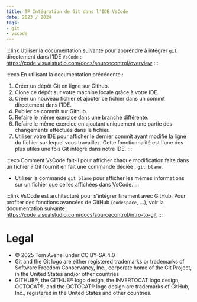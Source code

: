 ```yaml
---
title: TP Intégration de Git dans l'IDE VsCode
date: 2023 / 2024
tags:
- git
- vscode
---
```


:::link
Utiliser la documentation suivante pour apprendre à intégrer `git` directement dans l'IDE `VsCode` : <https://code.visualstudio.com/docs/sourcecontrol/overview>
:::

:::exo
En utilisant la documentation précédente :

1. Créer un dépôt Git en ligne sur Github.
2. Clone ce dépôt sur votre machine locale grâce à votre IDE.
3. Créer un nouveau fichier et ajouter ce fichier dans un commit directement dans l'IDE.
4. Publier ce commit sur Github.
5. Refaire le même exercice dans une branche différente.
6. Refaire le même exercice en ajoutant uniquement une partie des changements effectués dans le fichier.
7. Utiliser votre IDE pour afficher le dernier commit ayant modifié la ligne du fichier sur lequel vous travaillez. Cette fonctionnalité est l'une des plus utiles une fois Git intégré dans notre IDE.
:::

:::exo
Comment VsCode fait-il pour afficher chaque modification faite dans un fichier ? Git fournit en fait une commande dédiée : `git blame`.

- Utiliser la commande `git blame` pour afficher les mêmes informations sur un fichier que celles affichées dans VsCode.
:::

:::link
VsCode est architecturé pour s'intégrer finement avec GitHub. Pour profiter des fonctions avancées de GitHub (`codespace`, ...), voir la documentation suivante : <https://code.visualstudio.com/docs/sourcecontrol/intro-to-git>
:::

# Legal

- © 2025 Tom Avenel under CC  BY-SA 4.0
- Git and the Git logo are either registered trademarks or trademarks of Software Freedom Conservancy, Inc., corporate home of the Git Project, in the United States and/or other countries
- GITHUB®, the GITHUB® logo design, the INVERTOCAT logo design, OCTOCAT®, and the OCTOCAT® logo design are trademarks of GitHub, Inc., registered in the United States and other countries.

